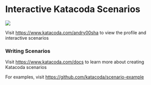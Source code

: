 # Interactive Katacoda Scenarios

[![](http://shields.katacoda.com/katacoda/andry00sha/count.svg)](https://www.katacoda.com/andry00sha "Get your profile on Katacoda.com")

Visit https://www.katacoda.com/andry00sha to view the profile and interactive scenarios

### Writing Scenarios
Visit https://www.katacoda.com/docs to learn more about creating Katacoda scenarios

For examples, visit https://github.com/katacoda/scenario-example
